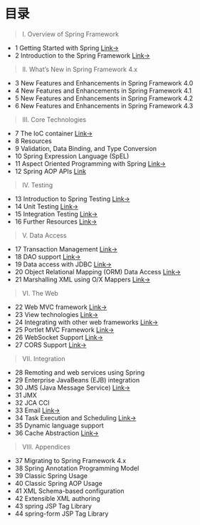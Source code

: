 # 目录

>I. Overview of Spring Framework

- 1 Getting Started with Spring [Link→](spring-reference-001.md)
- 2 Introduction to the Spring Framework [Link→](spring-reference-001.md)

> II. What’s New in Spring Framework 4.x

- 3 New Features and Enhancements in Spring  Framework 4.0
- 4 New Features and Enhancements in Spring  Framework 4.1
- 5 New Features and Enhancements in Spring  Framework 4.2
- 6 New Features and Enhancements in Spring  Framework 4.3

> III. Core Technologies
- 7 The IoC container [Link→](spring-reference-007.md)
- 8 Resources
- 9 Validation, Data Binding, and Type Conversion
- 10 Spring Expression Language (SpEL)
- 11 Aspect Oriented Programming with Spring [Link→](spring-reference-011.md)
- 12 Spring AOP APIs [Link](spring-reference-012.md)

> IV. Testing

- 13 Introduction to Spring Testing [Link→](spring-reference-013.md)
- 14 Unit Testing [Link→](spring-reference-014.md)
- 15 Integration Testing [Link→](spring-reference-015.md)
- 16 Further Resources [Link→](spring-reference-016.md)

> V. Data Access
- 17 Transaction Management [Link→](spring-reference-017.md)
- 18 DAO support [Link→](spring-reference-018.md)
- 19 Data access with JDBC [Link→](spring-reference-019.md)
- 20 Object Relational Mapping (ORM) Data Access [Link→](spring-reference-020.md)
- 21 Marshalling XML using O/X Mappers [Link→](spring-reference-021.md)

> VI. The Web
- 22 Web MVC framework [Link→](spring-reference-022.md)
- 23 View technologies [Link→](spring-reference-023.md)
- 24 Integrating with other web frameworks [Link→](spring-reference-024.md)
- 25 Portlet MVC Framework [Link→](spring-reference-025.md)
- 26 WebSocket Support [Link→](spring-reference-026.md)
- 27 CORS Support [Link→](spring-reference-027.md)

> VII. Integration

- 28 Remoting and web services using Spring
- 29 Enterprise JavaBeans (EJB) integration
- 30 JMS (Java Message Service) [Link→](spring-reference-030.md)
- 31 JMX
- 32 JCA CCI
- 33 Email [Link→](spring-reference-033.md)
- 34 Task Execution and Scheduling [Link→](spring-reference-034.md)
- 35 Dynamic language support
- 36 Cache Abstraction [Link→](spring-reference-036.md)

> VIII. Appendices

- 37 Migrating to Spring Framework 4.x
- 38 Spring Annotation Programming Model
- 39 Classic Spring Usage
- 40 Classic Spring AOP Usage
- 41 XML Schema-based configuration
- 42 Extensible XML authoring
- 43 spring JSP Tag Library
- 44 spring-form JSP Tag Library